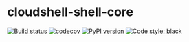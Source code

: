 # cloudshell-shell-core

[![Build status](https://travis-ci.org/QualiSystems/cloudshell-core.svg?branch=dev)](https://travis-ci.org/QualiSystems/cloudshell-core)
[![codecov](https://codecov.io/gh/QualiSystems/cloudshell-core/branch/dev/graph/badge.svg)](https://codecov.io/gh/QualiSystems/cloudshell-core)
[![PyPI version](https://badge.fury.io/py/cloudshell-core.svg)](https://badge.fury.io/py/cloudshell-core)
[![Code style: black](https://img.shields.io/badge/code%20style-black-000000.svg)](https://github.com/python/black)
